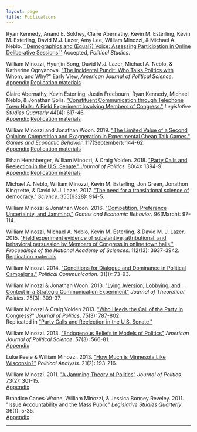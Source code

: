 ```yaml
---
layout: page
title: Publications
---
```


Ryan Kennedy, Anand E. Sokhey, Claire Abernathy, Kevin M. Esterling, Kevin M. Esterling, David M.J. Lazer, Amy Lee, William Minozzi, & Michael A. Neblo.
[``Demographics and (Equal?) Voice: Assessing Participation in Online Deliberative Sessions.''](demographics-equal-voice-accepted.pdf)
Accepted, 
*Political Studies*.

William Minozzi, Hyunjin Song, David M.J. Lazer, Michael A. Neblo, & Katherine Ognyanova.
["The Incidental Pundit: Who Talks Politics with Whom, and Why?"](https://onlinelibrary.wiley.com/doi/full/10.1111/ajps.12469)
Early View, *American Journal of Political Science*.  
[Appendix](incidental-pundit-appendix.pdf) 
[Replication materials](https://doi.org/10.7910/DVN/VSVBTP)

Claire Abernathy, Kevin Esterling, Justin Freebourn, Ryan Kennedy, Michael Neblo, & Jonathan Solis.
["Constituent Communication through Telephone Town Halls: A Field Experiment Involving Members of Congress."](https://onlinelibrary.wiley.com/doi/full/10.1111/lsq.12242)
*Legislative Studies Quarterly* 44(4): 617-46.  
[Appendix](telephone-town-halls-appendix.pdf)
[Replication materials](https://doi.org/10.7910/DVN/LGBXWX)

William Minozzi and Jonathan Woon. 2019. ["The Limited Value of a Second Opinion: Competition and Exaggeration in Experimental Cheap Talk Games."](https://www.sciencedirect.com/science/article/pii/S0899825619300740)
*Games and Economic Behavior*. 117(September): 144-62.  
[Appendix](limited-value-appendix.pdf) 
[Replication materials](https://doi.org/10.7910/DVN/99OJBV) 

Ethan Hershberger, William Minozzi, & Craig Volden. 2018.
["Party Calls and Reelection in the U.S. Senate." ](https://www.journals.uchicago.edu/doi/10.1086/698662)
*Journal of Politics*.  80(4): 1394-9.  
[Appendix](senate-party-calls-appendix.pdf) 
[Replication materials](https://doi.org/10.7910/DVN/6NDYHC)

Michael A. Neblo, William Minozzi, Kevin M. Esterling, Jon Green, Jonathon Kingzette, & David M.J. Lazer. 2017. 
["The need for a translational science of democracy."](http://science.sciencemag.org/content/355/6328/914)
*Science*. 355(6328): 914-5.

William Minozzi & Jonathan Woon. 2016. 
["Competition, Preference Uncertainty, and Jamming."](http://www.sciencedirect.com/science/article/pii/S0899825616000166)
*Games and Economic Behavior*. 96(March): 97-114.

William Minozzi, Michael A. Neblo, Kevin M. Esterling, & David M. J. Lazer. 2015. 
["Field experiment evidence of substantive, attributional, and behavioral persuasion by 
Members of Congress in online town halls."](http://www.pnas.org/content/112/13/3937.abstract?sid=d04bba5b-170a-40f3-9ef4-2db3b19a982d) 
*Proceedings of the National Academy of Sciences*. 112(13): 3937-3942.  
[Replication materials](https://dataverse.harvard.edu/dataset.xhtml?persistentId=doi:10.7910/DVN/27323)

William Minozzi. 2014. 
["Conditions for Dialogue and Dominance in Political Campaigns."](http://www.tandfonline.com/doi/abs/10.1080/10584609.2012.747191)
*Political Communication*. 31(1): 73-93.

William Minozzi & Jonathan Woon. 2013.
["Lying Aversion, Lobbying, and Context in a Strategic Communication Experiment"](http://jtp.sagepub.com/content/25/3/309.abstract)
*Journal of Theoretical Politics*. 25(3): 309-37.

William Minozzi & Craig Volden 2013.
["Who Heeds the Call of the Party in Congress?"](http://www.journals.uchicago.edu/doi/abs/10.1017/S0022381613000480)
*Journal of Politics*. 75(3): 787-802.  
Replicated in ["Party Calls and Reelection in the U.S. Senate."](https://dataverse.harvard.edu/dataset.xhtml?persistentId=doi:10.7910/DVN/6NDYHC&version=1.0)

William Minozzi. 2013. 
["Endogenous Beliefs in Models of Politics"](http://onlinelibrary.wiley.com/doi/10.1111/ajps.12021/abstract)
*American Journal of Political Science*. 57(3): 566-81.  
[Appendix](beliefs-appendix.pdf)

Luke Keele & William Minozzi. 2013. 
["How Much is Minnesota Like Wisconsin?"](http://pan.oxfordjournals.org/content/21/2/193)
*Political Analysis*. 21(2): 193-216.

William Minozzi. 2011. 
["A Jamming Theory of Politics"](http://www.journals.uchicago.edu/doi/abs/10.1017/S0022381611000296)
*Journal of Politics*. 73(2): 301-15.  
[Appendix](jamming-appendix.pdf)

Brandice Canes-Wrone, William Minozzi, & Jessica Bonney Reveley. 2011. 
["Issue Accountability and the Mass Public"](http://onlinelibrary.wiley.com/doi/10.1111/j.1939-9162.2010.00002.x/abstract)
*Legislative Studies Quarterly*. 36(1): 5-35.  
[Appendix](issue-accountability-appendix.pdf)

---
